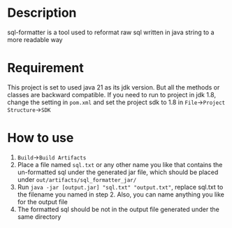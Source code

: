 # Description
sql-formatter is a tool used to reformat raw sql written in java string to a more readable way

# Requirement
This project is set to used java 21 as its jdk version. But all the methods or classes are backward compatible. If you need to run to project in jdk 1.8, change the setting in `pom.xml` and set the project sdk to 1.8 in `File`->`Project Structure`->`SDK`

# How to use
1. `Build`->`Build Artifacts`
2. Place a file named `sql.txt` or any other name you like that contains the un-formatted sql under the generated jar file, which should be placed under `out/artifacts/sql_formatter_jar/`
3. Run `java -jar [output.jar] "sql.txt" "output.txt"`, replace sql.txt to the filename you named in step 2. Also, you can name anything you like for the output file
4. The formatted sql should be not in the output file generated under the same directory